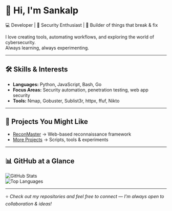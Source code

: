 # 👋 Hi, I'm Sankalp  

💻 Developer | 🔐 Security Enthusiast | 🚀 Builder of things that break & fix  

I love creating tools, automating workflows, and exploring the world of cybersecurity.  
Always learning, always experimenting.  

---

## 🛠️ Skills & Interests  
- **Languages:** Python, JavaScript, Bash, Go  
- **Focus Areas:** Security automation, penetration testing, web app security  
- **Tools:** Nmap, Gobuster, Sublist3r, httpx, ffuf, Nikto  

---

## 🚀 Projects You Might Like  
- [ReconMaster](https://github.com/sankalpvb/ReconMaster) → Web-based reconnaissance framework  
- [More Projects](https://github.com/sankalpvb?tab=repositories) → Scripts, tools & experiments  

---

## 📊 GitHub at a Glance  

![GitHub Stats](https://github-readme-stats.vercel.app/api?username=sankalpvb&show_icons=true&theme=radical)  
![Top Languages](https://github-readme-stats.vercel.app/api/top-langs/?username=sankalpvb&layout=compact&theme=radical)  

---

⭐️ *Check out my repositories and feel free to connect — I’m always open to collaboration & ideas!*  
